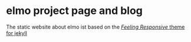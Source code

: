 # elmo project page and blog

The static website about elmo ist based on the [*Feeling Responsive* theme for
jekyll](https://phlow.github.io/feeling-responsive/)
